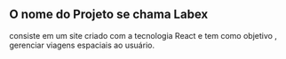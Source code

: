 ## O nome do Projeto se chama Labex
consiste em um site criado com a tecnologia React  e tem como objetivo , gerenciar viagens espaciais ao usuário.
